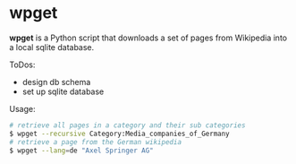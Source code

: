 # wpget

**wpget** is a Python script that downloads a set of pages from Wikipedia into a local sqlite database.

ToDos:

* design db schema
* set up sqlite database 

Usage:

```bash
# retrieve all pages in a category and their sub categories
$ wpget --recursive Category:Media_companies_of_Germany
# retrieve a page from the German wikipedia
$ wpget --lang=de "Axel Springer AG"
```

